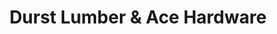 ---
title: "Durst Lumber & Ace Hardware"
url: /berkley/durst-lumber-and-ace-hardware/
shop: hardware
---
